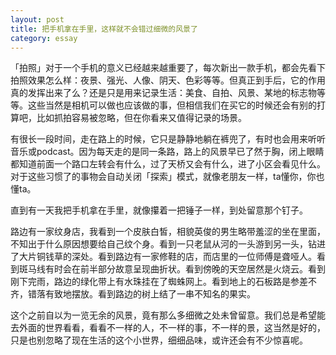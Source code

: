 ```yaml
---
layout: post
title: 把手机拿在手里，这样就不会错过细微的风景了
category: essay
---
```


「拍照」对于一个手机的意义已经越来越重要了，每次新出一款手机，都会先看下拍照效果怎么样：夜景、强光、人像、阴天、色彩等等。但真正到手后，它的作用真的发挥出来了么？还是只是用来记录生活：美食、自拍、风景、某地的标志物等等。这些当然是相机可以做也应该做的事，但相信我们在买它的时候还会有别的打算吧，比如抓拍容易被忽略，但在你看来又值得记录的场景。

有很长一段时间，走在路上的时候，它只是静静地躺在裤兜了，有时也会用来听听音乐或podcast。因为每天走的是同一条路，路上的风景早已了然于胸，闭上眼睛都知道前面一个路口左转会有什么，过了天桥又会有什么，进了小区会看见什么。对于这些习惯了的事物会自动关闭「探索」模式，就像老朋友一样，ta懂你，你也懂ta。

直到有一天我把手机拿在手里，就像攥着一把锤子一样，到处留意那个钉子。

路边有一家纹身店，我看到一个皮肤白皙，相貌英俊的男生略带羞涩的坐在里面，不知出于什么原因想要给自己纹个身。看到一只老鼠从河的一头游到另一头，钻进了大片铜钱草的深处。看到路边有一家修鞋的店，而店里的一位师傅是聋哑人。看到斑马线有时会在前半部分故意呈现曲折状。看到傍晚的天空居然是火烧云。看到刚下完雨，路边的绿化带上有水珠挂在了蜘蛛网上。看到地上的石板路是参差不齐，错落有致地摆放。看到路边的树上结了一串不知名的果实。

这个之前自以为一览无余的风景，竟有那么多细微之处未曾留意。我们总是希望能去外面的世界看看，看看不一样的人，不一样的事，不一样的景，这当然是好的，只是也别忽略了现在生活的这个小世界，细细品味，或许还会有不少惊喜呢。
